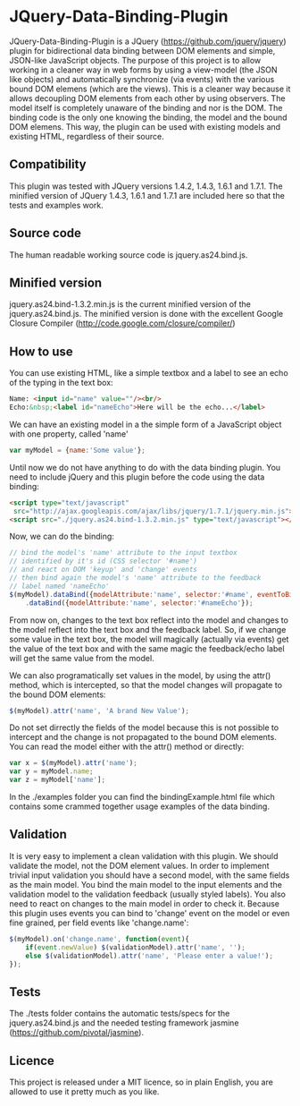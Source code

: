 # JQuery-Data-Binding-Plugin

JQuery-Data-Binding-Plugin is a JQuery (https://github.com/jquery/jquery) plugin for bidirectional data binding between DOM elements and simple, JSON-like JavaScript objects. The purpose of this project is to allow working in a cleaner way in web forms by using a view-model (the JSON like objects) and automatically synchronize (via events) with the various bound DOM elemens (which are the views). This is a cleaner way because it allows decoupling DOM elements from each other by using observers. The model itself is completely unaware of the binding and nor is the DOM. The binding code is the only one knowing the binding, the model and the bound DOM elemens. This way, the plugin can be used with existing models and existing HTML, regardless of their source.

## Compatibility
This plugin was tested with JQuery versions 1.4.2, 1.4.3, 1.6.1 and 1.7.1. The minified version of JQuery 1.4.3, 1.6.1 and 1.7.1 are included here so that the tests and examples work.

## Source code
The human readable working source code is jquery.as24.bind.js.

## Minified version
jquery.as24.bind-1.3.2.min.js is the current minified version of the jquery.as24.bind.js. The minified version is done with the excellent Google Closure Compiler (http://code.google.com/closure/compiler/)

## How to use
You can use existing HTML, like a simple textbox and a label to see an echo of the typing in the text box:

```html
Name: <input id="name" value=""/><br/>
Echo:&nbsp;<label id="nameEcho">Here will be the echo...</label>
```

We can have an existing model in a the simple form of a JavaScript object with one property, called 'name'

```js
var myModel = {name:'Some value'};
```

Until now we do not have anything to do with the data binding plugin.
You need to include jQuery and this plugin before the code using the data binding:

```html
<script type="text/javascript"
 src="http://ajax.googleapis.com/ajax/libs/jquery/1.7.1/jquery.min.js"></script> 
<script src="./jquery.as24.bind-1.3.2.min.js" type="text/javascript"></script>
```

Now, we can do the binding:

```js
// bind the model's 'name' attribute to the input textbox 
// identified by it's id (CSS selector '#name') 
// and react on DOM 'keyup' and 'change' events
// then bind again the model's 'name' attribute to the feedback 
// label named 'nameEcho'
$(myModel).dataBind({modelAttribute:'name', selector:'#name', eventToBind:'keyup change'})
	.dataBind({modelAttribute:'name', selector:'#nameEcho'});
```

From now on, changes to the text box reflect into the model and changes to the model reflect into the text box and the feedback label. So, if we change some value in the text box, the model will magically (actually via events) get the value of the text box and with the same magic the feedback/echo label will get the same value from the model.

We can also programatically set values in the model, by using the attr() method, which is intercepted, so that the model changes will propagate to the bound DOM elements:

```js
$(myModel).attr('name', 'A brand New Value');
```

Do not set dirrectly the fields of the model because this is not possible to intercept and the change is not propagated to the bound DOM elements.
You can read the model either with the attr() method or directly: 

```js
var x = $(myModel).attr('name');
var y = myModel.name;
var z = myModel['name'];
```

In the ./examples folder you can find the bindingExample.html file which contains some crammed together usage examples of the data binding.

## Validation

It is very easy to implement a clean validation with this plugin. We should validate the model, not the DOM element values. In order to implement trivial input validation you should have a second model, with the same fields as the main model. You bind the main model to the input elements and the validation model to the validation feedback (usually styled labels). You also need to react on changes to the main model in order to check it. Because this plugin uses events you can bind to 'change' event on the model or even fine grained, per field events like 'change.name': 

```js
$(myModel).on('change.name', function(event){
	if(event.newValue) $(validationModel).attr('name', '');
	else $(validationModel).attr('name', 'Please enter a value!');
});
```

## Tests
The ./tests folder contains the automatic tests/specs for the jquery.as24.bind.js and the needed testing framework jasmine (https://github.com/pivotal/jasmine).

## Licence
This project is released under a MIT licence, so in plain English, you are allowed to use it pretty much as you like.

